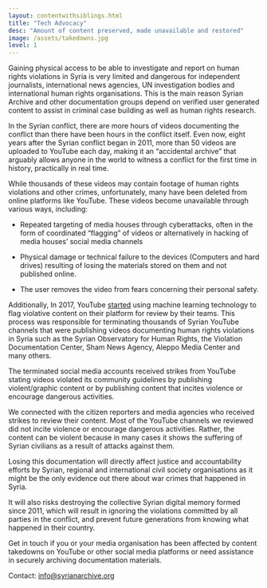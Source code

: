 ```yaml
---
layout: contentwithsiblings.html
title: "Tech Advocacy"
desc: "Amount of content preserved, made unavailable and restored"
image: /assets/takedowns.jpg
level: 1
---
```


Gaining physical access to be able to investigate and report on human rights violations in Syria is very limited and dangerous for independent journalists, international news agencies, UN investigation bodies and international human rights organisations. This is the main reason Syrian Archive and other documentation groups depend on verified user generated content to assist in criminal case building as well as human rights research. 

In the Syrian conflict, there are more hours of videos documenting the conflict than there have been hours in the conflict itself. Even now, eight years after the Syrian conflict began in 2011, more than 50 videos are uploaded to YouTube each day, making it an “accidental archive” that arguably allows anyone in the world to witness a conflict for the first time in history, practically in real time.

While thousands of these videos may contain footage of human rights violations and other crimes, unfortunately, many have been deleted from online platforms like YouTube. These videos become unavailable through various ways, including: 

+ Repeated targeting of media houses through cyberattacks, often in the form of coordinated “flagging” of videos or alternatively in hacking of media houses’ social media channels

+ Physical damage or technical failure to the devices (Computers and hard drives) resulting of losing the materials stored on them and not published online.

+ The user removes the video from fears concerning their personal safety. 

Additionally, In 2017, YouTube [started](https://youtube.googleblog.com/2018/12/faster-removals-and-tackling-comments.html) using machine learning technology to flag violative content on their platform for review by their teams. This process was responsible for terminating thousands of Syrian YouTube channels that were publishing videos documenting human rights violations in Syria such as the Syrian Observatory for Human Rights, the Violation Documentation Center, Sham News Agency, Aleppo Media Center and many others. 

The terminated social media accounts received strikes from YouTube stating videos violated its community guidelines by publishing violent/graphic content or by publishing content that incites violence or encourage dangerous activities. 

We connected with the citizen reporters and media agencies who received strikes to review their content. Most of the YouTube channels we reviewed did not incite violence or encourage dangerous activities. Rather, the content can be violent because in many cases it shows the suffering of Syrian civilians as a result of attacks against them.

Losing this documentation will directly affect justice and accountability efforts by Syrian, regional and international civil society organisations as it might be the only evidence out there about war crimes that happened in Syria.

It will also risks destroying the collective Syrian digital memory formed since 2011, which will result in ignoring the violations committed by all parties in the conflict, and prevent future generations from knowing what happened in their country. 

Get in touch if you or your media organisation has been affected by content takedowns on YouTube or other social media platforms or need assistance in securely archiving documentation materials.

Contact: info@syrianarchive.org
